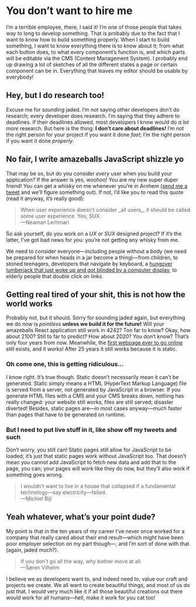 # You don’t want to hire me
I’m a terrible employee, there, I said it! I’m one of those people that takes way to long to develop something. That is probably due to the fact that I want to know how to build something properly. When I start to build something, I want to know everything there is to know about it; from what each button does, to what every component’s function is, and which parts will be editable via the CMS (Content Management System). I probably end up drawing a lot of sketches of all the different states a page or certain component can be in. Everything that leaves my editor should be usable by everybody!

## Hey, but I do research too!
Excuse me for sounding jaded. I’m not saying other developers don’t do research; every developer does research. I’m saying that they adhere to deadlines. If their deadlines allowed, most developers I know would do _a lot more_ research. But here is the thing: **I don’t care about deadlines!** I’m not the right person for your project if you want it done _fast_; I’m the right person if you want it done _properly_.

## No fair, I write amazeballs JavaScript shizzle yo
That may be so, but do you consider _every_ user when you build your application? If the answer is yes, woohoo! You are my new super duper friend! You can get a whisky on me whenever you’re in Arnhem ([send me a tweet](https://twitter.com/MichielBijl) and we’ll figure something out). If not, I’d like you to read this quote (read it anyway, it’s really good):

<blockquote>
	When user experience doesn’t consider _all users_, it should be called some user experience.
	Yes, SUX.
	<footer>—Neaman Lerhmari</footer>
</blockquote>

So ask yourself, do you work on a _UX_ or _SUX_ designed project? If it’s the latter, I’ve got bad news for you: you’re not getting any whisky from me.

We need to consider everyone—including people without a body (we need be prepared for when heads in a jar become a thing)—from children, to stoned teenagers, developers that navigate by keyboard, a [hungover lumberjack that just woke up and got blinded by a computer display](https://www.youtube.com/watch?v=eZsR6Ntlsi4&feature=youtu.be&t=86), to elderly people that double click on links.

## Getting real tired of your shit, this is not how the world works
Probably not, but it should. Sorry for sounding jaded again, but everything we do _now_ is _pointless_ **unless we build it for the future!** Will your amazeballs React application still work in 4242? Too far to know? Okay, how about 2100? Still to far to predict? How about 2020? You don’t know? That’s only four years from now. Meanwhile, the [first webpage ever to go online](http://www.w3.org/History/19921103-hypertext/hypertext/WWW/TheProject.html) still exists, and it works! After 25 years it still works because it is static.

### Oh come one, this is getting ridiculous…
I know right. It’s true though. Static doesn’t necessarily mean it can’t be generated. Static simply means a HTML (HyperText Markup Language) file is served from a server, not generated by JavaScript in a browser. If you generate HTML files with a CMS and your CMS breaks down, nothing has really changed: your website still works, files are still served; disaster diverted! Besides, static pages are—in most cases anyway—much faster than pages that have to be generated on runtime.

### But I need to put live stuff in it, like show off my tweets and such
Don’t worry, you still can! Static pages still allow for JavaScript to be loaded; it’s just that static pages work without JavaScript too. That doesn’t mean you cannot add JavaScript to fetch new data and add that to the page, you can; your pages will work like they do now, but they’ll also work if something goes wrong.

<blockquote cite=“http://alistapart.com/comments/interaction-is-an-enhancement#339991”>
	I wouldn’t want to live in a house that collapsed if a fundamental technology—say electricity—failed.
	<footer>—Michiel Bijl</footer>
</blockquote>

## Yeah whatever, what’s your point dude?
My point is that in the ten years of my career I’ve never once worked for a company that really cared about their end result—which might have been poor employer selection on my part though—, and I’m sort of done with that (again, jaded much?).

<blockquote>
	If you don't go all the way, why bother move at all.
	<footer>—Søren Vilhelm</footer>
</blockquote>

I believe we as developers want to, and indeed need to, value our craft and projects we create. We all want to create beautiful things, and most of us do just that. I would very much like it if all those beautiful creations out there would work for all humans—hell, make it work for you cat too!